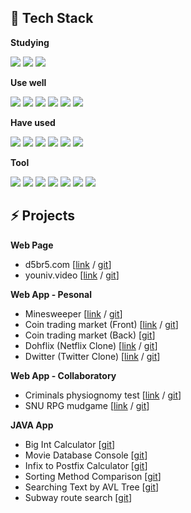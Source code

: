 ## 📜 Tech Stack

**Studying**

<img src="https://img.shields.io/badge/GraphQL-E434AA?style=flat&logo=graphql&logoColor=white"/> <img src="https://img.shields.io/badge/Apollo-311C87?style=flat&logo=apollo%20graphql&logoColor=white"/> <img src="https://img.shields.io/badge/PostgreSQL-4169E1?style=flat&logo=postgresql&logoColor=white"/> 

**Use well**

<img src="https://img.shields.io/badge/HTML-E34F26?style=flat&logo=html5&logoColor=white"/> <img src="https://img.shields.io/badge/CSS-1572B6?style=flat&logo=css3&logoColor=white"> <img src="https://img.shields.io/badge/Javascript-F7DF1E?style=flat&logo=javascript&logoColor=black"/> <img src="https://img.shields.io/badge/Node.js-339933?style=flat&logo=Node.js&logoColor=white"/> <img src="https://img.shields.io/badge/React.js-61DAFB?style=flat&logo=react&logoColor=black"/> <img src="https://img.shields.io/badge/MongoDB-47A248?style=flat&logo=MongoDB&logoColor=white"/>


**Have used**

<img src="https://img.shields.io/badge/PHP-777BB4?style=flat&logo=php&logoColor=white"/> <img src="https://img.shields.io/badge/MySQL-4479A1?style=flat&logo=mysql&logoColor=white"/> <img src="https://img.shields.io/badge/Express.js-000000?style=flat&logo=express&logoColor=white"/> <img src="https://img.shields.io/badge/Java-007396?style=flat&logo=java&logoColor=white"/> <img src="https://img.shields.io/badge/Python-3776AB?style=flat&logo=python&logoColor=white"/> <img src="https://img.shields.io/badge/C-A8B9CC?style=flat&logo=c&logoColor=white"/>


**Tool**

<img src="https://img.shields.io/badge/Github-181717?style=flat&logo=github&logoColor=white"/> <img src="https://img.shields.io/badge/Heroku-430098?style=flat&logo=heroku&logoColor=white"/> <img src="https://img.shields.io/badge/Postman-FF6C37?style=flat&logo=postman&logoColor=white"/> <img src="https://img.shields.io/badge/Surge-00A98F?style=flat&logo=thunderbird&logoColor=white"/> <img src="https://img.shields.io/badge/Vercel-000000?style=flat&logo=vercel&logoColor=white"/> <img src="https://img.shields.io/badge/Netlify-00C7B7?style=flat&logo=netlify&logoColor=white"/> <img src="https://img.shields.io/badge/AWS-232F3E?style=flat&logo=amazon%20aws&logoColor=white"/>




## ⚡ Projects

**Web Page**

- d5br5.com  [[link](http://d5br5.com) / [git](https://github.com/d5br5/d5br5.com)]
- youniv.video [[link](http://www.youniv.video) / [git](https://github.com/d5br5/youniv.video)]

**Web App - Pesonal**

- Minesweeper [[link](https://d5br5.github.io/minesweeper/) / [git](https://github.com/d5br5/minesweeper)]
- Coin trading market (Front) [[link](https://snu_coin_dohkim.surge.sh) / [git](https://github.com/d5br5/coin-trading-market-front)]
- Coin trading market (Back) [[git](https://github.com/d5br5/coindealer.api)]
- Dohflix (Netflix Clone) [[link](https://dohflix.vercel.app) / [git](https://github.com/d5br5/dohflix)] 
- Dwitter (Twitter Clone) [[link](https://d5br5.github.io/dwitter/) / [git](https://github.com/d5br5/dwitter)]


**Web App - Collaboratory**

- Criminals physiognomy test [[link](https://snuweb-team6.vercel.app) / [git](https://github.com/d5br5/snuweb_team6)]
- SNU RPG mudgame [[link](https://hxj8x.sse.codesandbox.io/) / [git](https://github.com/d5br5/mudgame)]

**JAVA App**

- Big Int Calculator [[git](https://github.com/d5br5/snu_data_structure/tree/main/HW1)]
- Movie Database Console [[git](https://github.com/d5br5/snu_data_structure/tree/main/HW2)]
- Infix to Postfix Calculator [[git](https://github.com/d5br5/snu_data_structure/tree/main/HW3)]
- Sorting Method Comparison [[git](https://github.com/d5br5/snu_data_structure/tree/main/HW4)]
- Searching Text by AVL Tree [[git](https://github.com/d5br5/snu_data_structure/tree/main/HW5)]
- Subway route search [[git](https://github.com/d5br5/snu_data_structure/tree/main/HW6)]
           

<!--
**d5br5/d5br5** is a ✨ _special_ ✨ repository because its `README.md` (this file) appears on your GitHub profile.

Here are some ideas to get you started:

- 🔭 I’m currently working on ...
- 🌱 I’m currently learning ...
- 👯 I’m looking to collaborate on ...
- 🤔 I’m looking for help with ...
- 💬 Ask me about ...
- 📫 How to reach me: ...
- 😄 Pronouns: ...
- ⚡ Fun fact: ...
-->
